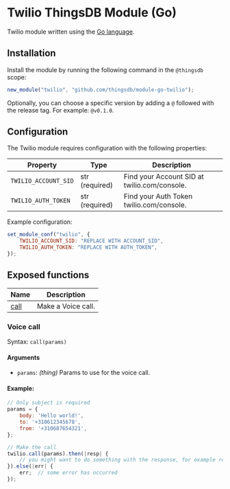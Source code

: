 # Twilio ThingsDB Module (Go)

Twilio module written using the [Go language](https://golang.org).


## Installation

Install the module by running the following command in the `@thingsdb` scope:

```javascript
new_module("twilio", "github.com/thingsdb/module-go-twilio");
```

Optionally, you can choose a specific version by adding a `@` followed with the release tag. For example: `@v0.1.0`.

## Configuration

The Twilio module requires configuration with the following properties:

Property             | Type            | Description
-------------------- | --------------- | -----------
`TWILIO_ACCOUNT_SID` | str (required)  | Find your Account SID at twilio.com/console.
`TWILIO_AUTH_TOKEN`  | str (required)  | Find your Auth Token twilio.com/console.


Example configuration:

```javascript
set_module_conf("twilio", {
    TWILIO_ACCOUNT_SID: "REPLACE WITH ACCOUNT_SID",
    TWILIO_AUTH_TOKEN: "REPLACE WITH AUTH_TOKEN",
});
```

## Exposed functions

Name                            | Description
------------------------------- | -----------
[call](#voice-call)             | Make a Voice call.

### Voice call

Syntax: `call(params)`

#### Arguments

- `params`: _(thing)_ Params to use for the voice call.

#### Example:

```javascript
// Only subject is required
params = {
    body: 'Hello world!',
    to: '+310612345678',
    from: '+310687654321',
};

// Make the call
twilio.call(params).then(|resp| {
    // you might want to do something with the response, for example resp.Sid.
}).else(|err| {
    err;  // some error has occurred
});
```
